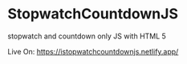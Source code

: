 # StopwatchCountdownJS
stopwatch and countdown only JS with HTML 5

Live On: https://istopwatchcountdownjs.netlify.app/
